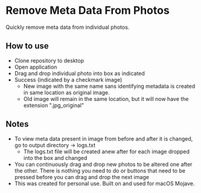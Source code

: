 # Remove Meta Data From Photos

Quickly remove meta data from individual photos. 

## How to use
* Clone repository to desktop
* Open application
* Drag and drop individual photo into box as indicated
* Success (indicated by a checkmark image) 
  * New image with the same name sans identifying metadata is created in same location as original image. 
  * Old image will remain in the same location, but it will now have the extension ".jpg_original" 
  
## Notes
 * To view meta data present in image from before and after it is changed, go to output directory -> logs.txt
   * The logs.txt file will be created anew after for each image dropped into the box and changed
 * You can continuously drag and drop new photos to be altered one after the other. There is nothing you need to do or buttons that need to be pressed before you can drag and drop the next image
 * This was created for personal use. Built on and used for macOS Mojave.
